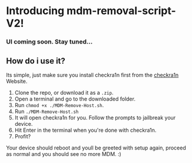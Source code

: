 # Introducing mdm-removal-script-V2!

### UI coming soon. Stay tuned...

## How do i use it?
Its simple, just make sure you install checkra1n first from the <a href=https://checkra.in>checkra1n</a> Website.
1. Clone the repo, or download it as a `.zip`.
2. Open a terminal and go to the downloaded folder.
3. Run `chmod +x ./MDM-Remove-Host.sh`.
4. Run `./MDM-Remove-Host.sh`
5. It will open checkra1n for you. Follow the prompts to jailbreak your device.
6. Hit Enter in the terminal when you're done with checkra1n.
8. Profit? 

Your device should reboot and youll be greeted with setup again, proceed as normal and you should see no more MDM. :)
